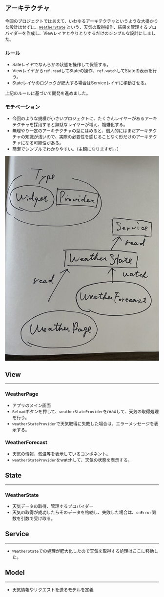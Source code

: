 ## アーキテクチャ

今回のプロジェクトではあえて、いわゆるアーキテクチャというような大掛かりな設計はせずに、[`WeatherState`](../lib/state/weather_state.dart)
という、天気の取得操作、結果を管理するプロバイダーを作成し、Viewレイヤとやりとりするだけのシンプルな設計にしました。

### ルール

* Sateレイヤでなんらかの状態を操作して保管する。
* Viewレイヤから`ref.read`してStateの操作、`ref.watch`してStateの表示を行う。
* Stateレイヤのロジックが肥大する場合はServiceレイヤに移動させる。

上記のルールに基づいて開発を進めました。

### モチベーション

* 今回のような規模が小さいプロジェクトに、たくさんレイヤーがあるアーキテクチャを採用すると無駄なレイヤーが増え、複雑化する。
* 無理やり一定のアーキテクチャの型にはめると、個人的にはまだアーキテクチャの知識が浅いので、実際の必要性を感じることなく形だけのアーキテクチャになる可能性がある。
* 簡潔でシンプルでわかりやすい。（主観になりますが。。）

![設計図](image/architecture.jpg)

## View

---

### WeatherPage

* アプリのメイン画面
* `Reload`ボタンを押して、`weatherStateProvider`をreadして、天気の取得処理を行う。
* `weatherStateProvider`で天気取得に失敗した場合は、エラーメッセージを表示する。

### WeatherForecast

* 天気の情報、気温等を表示しているコンポネント。
* `weatherStateProvider`をwatchして、天気の状態を表示する。

## State

 ---

### WeatherState

* 天気データの取得、管理するプロバイダー
* 天気の取得が成功したらそのデータを格納し、失敗した場合は、`onError`関数を引数で受け取る。

## Service

---

* `WeatherState`での処理が肥大化したので天気を取得する処理はここに移動した。

## Model

---

* 天気情報やリクエストを送るモデルを定義
